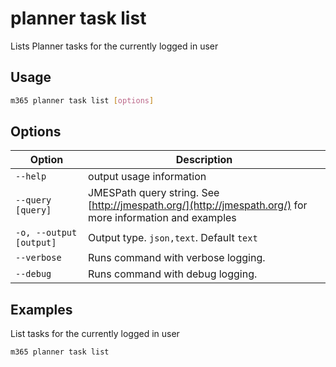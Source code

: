 # planner task list

Lists Planner tasks for the currently logged in user

## Usage

```sh
m365 planner task list [options]
```

## Options

Option|Description
------|-----------
`--help`|output usage information
`--query [query]`|JMESPath query string. See [http://jmespath.org/](http://jmespath.org/) for more information and examples
`-o, --output [output]`|Output type. `json,text`. Default `text`
`--verbose`|Runs command with verbose logging.
`--debug`|Runs command with debug logging.

## Examples

List tasks for the currently logged in user

```sh
m365 planner task list
```
